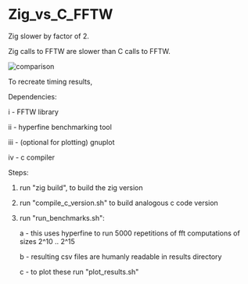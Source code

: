 # Zig_vs_C_FFTW

Zig slower by factor of 2.

Zig calls to FFTW are slower than C calls to FFTW.


![comparison](https://github.com/user-attachments/assets/c4020ca3-1ff4-4765-ad5a-7369adc41324)


To recreate timing results,

Dependencies:

   i   - FFTW library 

   ii  - hyperfine benchmarking tool

   iii - (optional for plotting) gnuplot

   iv  - c compiler

Steps:

1) run "zig build", to build the zig version 
2) run "compile_c_version.sh" to build analogous c code version
3) run "run_benchmarks.sh":
   
   a - this uses hyperfine to run 5000 repetitions of fft computations of sizes 2^10 .. 2^15
   
   b - resulting csv files are humanly readable in results directory
   
   c - to plot these run "plot_results.sh"
   



